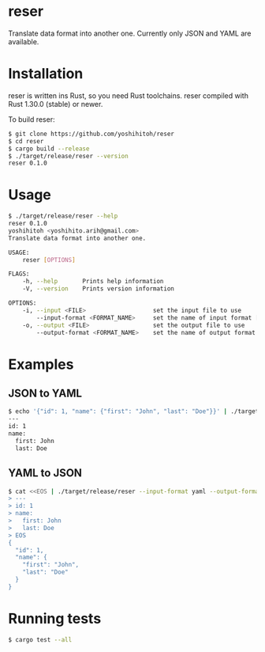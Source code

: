 # reser

Translate data format into another one. Currently only JSON and YAML are available.

# Installation
reser is written ins Rust, so you need Rust toolchains. reser compiled with Rust 1.30.0 (stable) or newer.

To build reser:

```bash
$ git clone https://github.com/yoshihitoh/reser
$ cd reser
$ cargo build --release
$ ./target/release/reser --version
reser 0.1.0
```

# Usage
``` bash
$ ./target/release/reser --help
reser 0.1.0
yoshihitoh <yoshihito.arih@gmail.com>
Translate data format into another one.

USAGE:
    reser [OPTIONS]

FLAGS:
    -h, --help       Prints help information
    -V, --version    Prints version information

OPTIONS:
    -i, --input <FILE>                   set the input file to use
        --input-format <FORMAT_NAME>     set the name of input format [possible values: json, yaml]
    -o, --output <FILE>                  set the output file to use
        --output-format <FORMAT_NAME>    set the name of output format [possible values: json, yaml]
```

# Examples

## JSON to YAML
``` bash
$ echo '{"id": 1, "name": {"first": "John", "last": "Doe"}}' | ./target/release/reser --input-format json --output-format yaml
---
id: 1
name:
  first: John
  last: Doe
```


## YAML to JSON
``` bash
$ cat <<EOS | ./target/release/reser --input-format yaml --output-format json
> ---
> id: 1
> name:
>   first: John
>   last: Doe
> EOS
{
  "id": 1,
  "name": {
    "first": "John",
    "last": "Doe"
  }
}
```

# Running tests
```bash
$ cargo test --all
```
